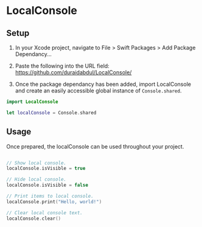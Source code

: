 # **LocalConsole**

## **Setup**

1. In your Xcode project, navigate to File > Swift Packages > Add Package Dependancy...

2. Paste the following into the URL field: https://github.com/duraidabdul/LocalConsole/

3. Once the package dependancy has been added, import LocalConsole and create an easily accessible global instance of ```Console.shared```.
```swift
import LocalConsole

let localConsole = Console.shared
```

## **Usage**
Once prepared, the localConsole can be used throughout your project.
```swift

// Show local console.
localConsole.isVisible = true

// Hide local console.
localConsole.isVisible = false

// Print items to local console.
localConsole.print("Hello, world!")

// Clear local console text.
localConsole.clear()
```
